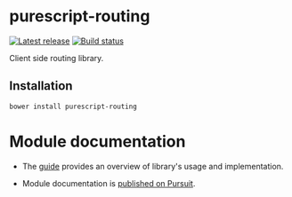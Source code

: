 # purescript-routing

[![Latest release](http://img.shields.io/github/release/purescript-contrib/purescript-routing.svg)](https://github.com/slamdata/purescript-routing/releases)
[![Build status](https://travis-ci.org/purescript-contrib/purescript-routing.svg?branch=master)](https://travis-ci.org/slamdata/purescript-routing)

Client side routing library.

## Installation

```shell
bower install purescript-routing
```

# Module documentation

- The [guide](GUIDE.md) provides an overview of library's usage and implementation.

- Module documentation is [published on Pursuit](http://pursuit.purescript.org/packages/purescript-routing).
